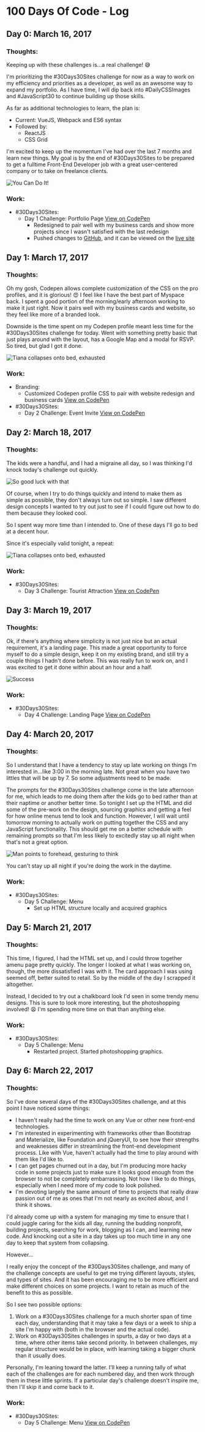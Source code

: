# 100 Days Of Code - Log

## Day 0: March 16, 2017

### Thoughts: 
Keeping up with these challenges is...a real challenge! 😅

I'm prioritizing the #30Days30Sites challenge for now as a way to work on my efficiency and priorities as a developer, as well as an awesome way to expand my portfolio. As I have time, I will dip back into #DailyCSSImages and #JavaScript30 to continue building up those skills.

As far as additional technologies to learn, the plan is:
* Current: VueJS, Webpack and ES6 syntax
* Followed by:
  * ReactJS
  * CSS Grid

I'm excited to keep up the momentum I've had over the last 7 months and learn new things. My goal is by the end of #30Days30Sites to be prepared to get a fulltime Front-End Developer job with a great user-centered company or to take on freelance clients.

![You Can Do It!](https://media.giphy.com/media/yoJC2K6rCzwNY2EngA/giphy.gif)

### Work: 
* #30Days30Sites:
  * Day 1 Challenge: Portfolio Page [View on CodePen](http://codepen.io/chznbaum/full/mWBwjB/)
    * Redesigned to pair well with my business cards and show more projects since I wasn't satisfied with the last redesign
    * Pushed changes to [GitHub](https://github.com/chznbaum/chznbaum.github.io), and it can be viewed on the [live site](http://chazonabaum.com/)

## Day 1: March 17, 2017

### Thoughts:
Oh my gosh, Codepen allows complete customization of the CSS on the pro profiles, and it is glorious! 😍 I feel like I have the best part of Myspace back. I spent a good portion of the morning/early afternoon working to make it just right. Now it pairs well with my business cards and website, so they feel like more of a branded look.

Downside is the time spent on my Codepen profile meant less time for the #30Days30Sites challenge for today. Went with something pretty basic that just plays around with the layout, has a Google Map and a modal for RSVP. So tired, but glad I got it done.

![Tiana collapses onto bed, exhausted](https://media.giphy.com/media/W0Tg8pls9xMuQ/giphy.gif)

### Work:
* Branding:
  * Customized Codepen profile CSS to pair with website redesign and business cards [View on CodePen](https://codepen.io/chznbaum/)
* #30Days30Sites:
  * Day 2 Challenge: Event Invite [View on CodePen](https://codepen.io/chznbaum/full/gmoPKj/)

## Day 2: March 18, 2017

### Thoughts:
The kids were a handful, and I had a migraine all day, so I was thinking I'd knock today's challenge out quickly.

![So good luck with that](https://media.giphy.com/media/4mQAsYNaFGbHG/giphy.gif)

Of course, when I try to do things quickly and intend to make them as simple as possible, they don't always turn out so simple. I saw different design concepts I wanted to try out just to see if I could figure out how to do them because they looked cool.

So I spent way more time than I intended to. One of these days I'll go to bed at a decent hour.

Since it's especially valid tonight, a repeat:

![Tiana collapses onto bed, exhausted](https://media.giphy.com/media/W0Tg8pls9xMuQ/giphy.gif)

### Work:
* #30Days30Sites:
  * Day 3 Challenge: Tourist Attraction [View on CodePen](http://codepen.io/chznbaum/full/gmovyO/)

## Day 3: March 19, 2017

### Thoughts:
Ok, if there's anything where simplicity is not just nice but an actual requirement, it's a landing page. This made a great opportunity to force myself to do a simple design, keep it on my existing brand, and still try a couple things I hadn't done before. This was really fun to work on, and I was excited to get it done within about an hour and a half.

![Success](https://media.giphy.com/media/zaqclXyLz3Uoo/giphy.gif)

### Work:
* #30Days30Sites:
  * Day 4 Challenge: Landing Page [View on CodePen](http://codepen.io/chznbaum/full/MpQggY/)

## Day 4: March 20, 2017

### Thoughts:
So I understand that I have a tendency to stay up late working on things I'm interested in...like 3:00 in the morning late. Not great when you have two littles that will be up by 7. So some adjustments need to be made.

The prompts for the #30Days30Sites challenge come in the late afternoon for me, which leads to me doing them after the kids go to bed rather than at their naptime or another better time. So tonight I set up the HTML and did some of the pre-work on the design, sourcing graphics and getting a feel for how online menus tend to look and function. However, I will wait until tomorrow morning to actually work on putting together the CSS and any JavaScript functionality. This should get me on a better schedule with remaining prompts so that I'm less likely to excitedly stay up all night when that's not a great option.

![Man points to forehead, gesturing to think](https://media.giphy.com/media/d3mlE7uhX8KFgEmY/giphy.gif)

You can't stay up all night if you're doing the work in the daytime.

### Work:
* #30Days30Sites:
  * Day 5 Challenge: Menu
    * Set up HTML structure locally and acquired graphics

## Day 5: March 21, 2017

### Thoughts:
This time, I figured, I had the HTML set up, and I could throw together amenu page pretty quickly. The longer I looked at what I was working on, though, the more dissatisfied I was with it. The card approach I was using seemed off, better suited to retail. So by the middle of the day I scrapped it altogether.

Instead, I decided to try out a chalkboard look I'd seen in some trendy menu designs. This is sure to look more interesting, but the photoshopping involved! 😩 I'm spending more time on that than anything else.

### Work:
* #30Days30Sites:
  * Day 5 Challenge: Menu
    * Restarted project. Started photoshopping graphics.

## Day 6: March 22, 2017

### Thoughts:
So I've done several days of the #30Days30Sites challenge, and at this point I have noticed some things:

* I haven't really had the time to work on any Vue or other new front-end technologies.
* I'm interested in experimenting with frameworks other than Bootstrap and Materialize, like Foundation and jQueryUI, to see how their strengths and weaknesses differ in streamlining the front-end development process. Like with Vue, haven't actually had the time to play around with them like I'd like to.
* I can get pages churned out in a day, but I'm producing more hacky code in some projects just to make sure it looks good enough from the browser to not be completely embarrassing. Not how I like to do things, especially when I need more of my code to look polished.
* I'm devoting largely the same amount of time to projects that really draw passion out of me as ones that I'm not nearly as excited about, and I think it shows.

I'd already come up with a system for managing my time to ensure that I could juggle caring for the kids all day, running the budding nonprofit, building projects, searching for work, blogging as I can, and learning new code. And knocking out a site in a day takes up too much time in any one day to keep that system from collapsing.

However...

I really enjoy the concept of the #30Days30Sites challenge, and many of the challenge concepts are useful to get me trying different layouts, styles, and types of sites. And it has been encouraging me to be more efficient and make different choices on some projects. I want to retain as much of the benefit to this as possible.

So I see two possible options:

1. Work on a #30Days30Sites challenge for a much shorter span of time each day, understanding that it may take a few days or a week to ship a site I'm happy with (both in the browser and the actual code).
2. Work on #30Days30Sites challenges in spurts, a day or two days at a time, where other items take second priority. In between challenges, my regular structure would be in place, with learning taking a bigger chunk than it usually does.

Personally, I'm leaning toward the latter. I'll keep a running tally of what each of the challenges are for each numbered day, and then work through them in these little sprints. If a particular day's challenge doesn't inspire me, then I'll skip it and come back to it.

### Work:
* #30Days30Sites:
  * Day 5 Challenge: Menu [View on CodePen](http://codepen.io/chznbaum/full/evMrLo)